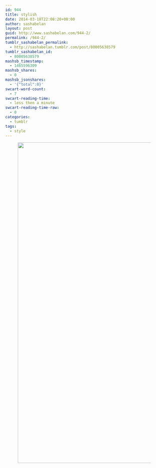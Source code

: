```yaml
---
id: 944
title: stylish
date: 2014-03-18T22:08:20+00:00
author: sashabelan
layout: post
guid: http://www.sashabelan.com/944-2/
permalink: /944-2/
tumblr_sashabelan_permalink:
  - http://sashabelan.tumblr.com/post/80005638579
tumblr_sashabelan_id:
  - 80005638579
mashsb_timestamp:
  - 1465596309
mashsb_shares:
  - 0
mashsb_jsonshares:
  - '{"total":0}'
swcart-word-count:
  - 7
swcart-reading-time:
  - less then a minute
swcart-reading-time-raw:
  - 0
categories:
  - tumblr
tags:
  - style
---
```

<div id='gallery-596' class='gallery galleryid-944 gallery-columns-1 gallery-size-full'>
  <figure class='gallery-item'> 
  
  <div class='gallery-icon portrait'>
    <img width="682" height="1024" src="http://www.sashabelan.ru/wp-content/uploads/2014/03/tumblr_n2nk5wOMTH1qarj97o1_1280.jpg" class="attachment-full size-full" alt="" srcset="http://www.sashabelan.ru/wp-content/uploads/2014/03/tumblr_n2nk5wOMTH1qarj97o1_1280.jpg 682w, http://www.sashabelan.ru/wp-content/uploads/2014/03/tumblr_n2nk5wOMTH1qarj97o1_1280-200x300.jpg 200w, http://www.sashabelan.ru/wp-content/uploads/2014/03/tumblr_n2nk5wOMTH1qarj97o1_1280-230x345.jpg 230w, http://www.sashabelan.ru/wp-content/uploads/2014/03/tumblr_n2nk5wOMTH1qarj97o1_1280-350x526.jpg 350w" sizes="(max-width: 682px) 100vw, 682px" />
  </div></figure>
</div>